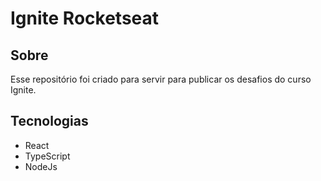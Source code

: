 <h1 aling="center">Ignite Rocketseat</h1>

## Sobre
Esse repositório foi criado para servir para publicar os desafios do curso Ignite.

## Tecnologias

- React
- TypeScript
- NodeJs

